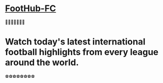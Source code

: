 # [FootHub-FC](https://foothubfc.herokuapp.com)
🚀🚀🚀🚀🚀🚀🚀

# Watch today's latest international football highlights from every league around the world. 

⚽⚽⚽⚽⚽⚽⚽⚽
